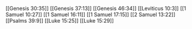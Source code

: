 [[Genesis 30:35]]
[[Genesis 37:13]]
[[Genesis 46:34]]
[[Leviticus 10:3]]
[[1 Samuel 10:27]]
[[1 Samuel 16:11]]
[[1 Samuel 17:15]]
[[2 Samuel 13:22]]
[[Psalms 39:9]]
[[Luke 15:25]]
[[Luke 15:29]]
